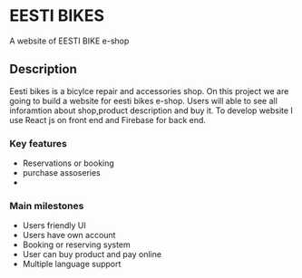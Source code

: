 # EESTI BIKES

A website of EESTI BIKE e-shop

## Description
Eesti bikes is a bicylce repair and accessories shop. On this project we are going to build a website for eesti bikes e-shop. Users will able to see all  inforamtion about shop,product description and buy it. To develop website I use React js on front end and Firebase for back end.


### Key features

* Reservations or booking
* purchase assoseries 
* 




 

### Main milestones 

* Users friendly UI
* Users have own account
* Booking or reserving system
* User can buy product and pay online
* Multiple language support




